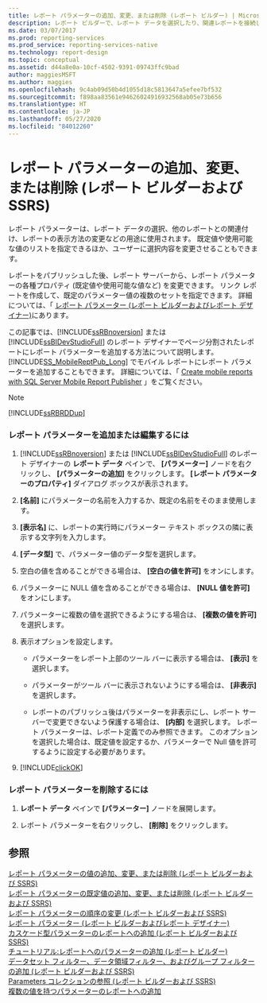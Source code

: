 ```yaml
---
title: レポート パラメーターの追加、変更、または削除 (レポート ビルダー) | Microsoft Docs
description: レポート ビルダーで、レポート データを選択したり、関連レポートを接続したり、ページ分割されたレポートにレポート パラメーターを追加してレポートの表現を変更したりします。
ms.date: 03/07/2017
ms.prod: reporting-services
ms.prod_service: reporting-services-native
ms.technology: report-design
ms.topic: conceptual
ms.assetid: d44a8e0a-10cf-4502-9391-09743ffc9bad
author: maggiesMSFT
ms.author: maggies
ms.openlocfilehash: 9c4ab09d50b4d1055d18c5813647a5efee7bf532
ms.sourcegitcommit: f898aa83561e94626024916932568ab05e73b656
ms.translationtype: HT
ms.contentlocale: ja-JP
ms.lasthandoff: 05/27/2020
ms.locfileid: "84012260"
---
```

# <a name="add-change-or-delete-a-report-parameter-report-builder-and-ssrs"></a>レポート パラメーターの追加、変更、または削除 (レポート ビルダーおよび SSRS)
  レポート パラメーターは、レポート データの選択、他のレポートとの関連付け、レポートの表示方法の変更などの用途に使用されます。 既定値や使用可能な値のリストを指定できるほか、ユーザーに選択内容を変更させることもできます。  
  
 レポートをパブリッシュした後、レポート サーバーから、レポート パラメーターの各種プロパティ (既定値や使用可能な値など) を変更できます。 リンク レポートを作成して、既定のパラメーター値の複数のセットを指定できます。 詳細については、「 [レポート パラメーター (レポート ビルダーおよびレポート デザイナー)](../../reporting-services/report-design/report-parameters-report-builder-and-report-designer.md)にあります。  
  
 この記事では、[!INCLUDE[ssRBnoversion](../../includes/ssrbnoversion.md)] または [!INCLUDE[ssBIDevStudioFull](../../includes/ssbidevstudiofull-md.md)] のレポート デザイナーでページ分割されたレポートにレポート パラメーターを追加する方法について説明します。 [!INCLUDE[SS_MobileReptPub_Long](../../includes/ss-mobilereptpub-long.md)] でモバイル レポートにレポート パラメーターを追加することもできます。 詳細については、「 [Create mobile reports with SQL Server Mobile Report Publisher](../../reporting-services/mobile-reports/create-mobile-reports-with-sql-server-mobile-report-publisher.md) 」をご覧ください。  
  
> [!NOTE]  
>  [!INCLUDE[ssRBRDDup](../../includes/ssrbrddup-md.md)]  
  
### <a name="to-add-or-edit-a-report-parameter"></a>レポート パラメーターを追加または編集するには  
  
1.  [!INCLUDE[ssRBnoversion](../../includes/ssrbnoversion.md)] または [!INCLUDE[ssBIDevStudioFull](../../includes/ssbidevstudiofull-md.md)] のレポート デザイナーの **レポート データ** ペインで、 **[パラメーター]** ノードを右クリックし、 **[パラメーターの追加]** をクリックします。 **[レポート パラメーターのプロパティ]** ダイアログ ボックスが表示されます。  
  
2.  **[名前]** にパラメーターの名前を入力するか、既定の名前をそのまま使用します。  
  
3.  **[表示名]** に、レポートの実行時にパラメーター テキスト ボックスの隣に表示する文字列を入力します。  
  
4.  **[データ型]** で、パラメーター値のデータ型を選択します。  
  
5.  空白の値を含めることができる場合は、 **[空白の値を許可]** をオンにします。  
  
6.  パラメーターに NULL 値を含めることができる場合は、 **[NULL 値を許可]** をオンにします。  
  
7.  パラメーターに複数の値を選択できるようにする場合は、 **[複数の値を許可]** を選択します。  
  
8.  表示オプションを設定します。  
  
    -   パラメーターをレポート上部のツール バーに表示する場合は、 **[表示]** を選択します。  
  
    -   パラメーターがツール バーに表示されないようにする場合は、 **[非表示]** を選択します。  
  
    -   レポートのパブリッシュ後はパラメーターを非表示にし、レポート サーバーで変更できないよう保護する場合は、 **[内部]** を選択します。 レポート パラメーターは、レポート定義でのみ参照できます。 このオプションを選択した場合は、既定値を設定するか、パラメーターで Null 値を許可するように設定する必要があります。  
  
9. [!INCLUDE[clickOK](../../includes/clickok-md.md)]  
  
### <a name="to-delete-a-report-parameter"></a>レポート パラメーターを削除するには  
  
1.  **レポート データ** ペインで **[パラメーター]** ノードを展開します。  
  
2.  レポート パラメーターを右クリックし、 **[削除]** をクリックします。  
  
## <a name="see-also"></a>参照  
 [レポート パラメーターの値の追加、変更、または削除 &#40;レポート ビルダーおよび SSRS&#41;](../../reporting-services/report-design/add-change-or-delete-available-values-for-a-report-parameter.md)   
 [レポート パラメーターの既定値の追加、変更、または削除 &#40;レポート ビルダーおよび SSRS&#41;](../../reporting-services/report-design/add-change-or-delete-default-values-for-a-report-parameter.md)   
 [レポート パラメーターの順序の変更 &#40;レポート ビルダーおよび SSRS&#41;](../../reporting-services/report-design/change-the-order-of-a-report-parameter-report-builder-and-ssrs.md)   
 [レポート パラメーター (レポート ビルダーおよびレポート デザイナー)](../../reporting-services/report-design/report-parameters-report-builder-and-report-designer.md)   
 [カスケード型パラメーターのレポートへの追加 (レポート ビルダーおよび SSRS)](../../reporting-services/report-design/add-cascading-parameters-to-a-report-report-builder-and-ssrs.md)   
 [チュートリアル:レポートへのパラメーターの追加 &#40;レポート ビルダー&#41;](../../reporting-services/tutorial-add-a-parameter-to-your-report-report-builder.md)   
 [データセット フィルター、データ領域フィルター、およびグループ フィルターの追加 (レポート ビルダーおよび SSRS)](../../reporting-services/report-design/add-dataset-filters-data-region-filters-and-group-filters.md)   
 [Parameters コレクションの参照 &#40;レポート ビルダーおよび SSRS&#41;](../../reporting-services/report-design/built-in-collections-parameters-collection-references-report-builder.md)   
 [複数の値を持つパラメーターのレポートへの追加](../../reporting-services/report-design/add-a-multi-value-parameter-to-a-report.md)  
  
  
